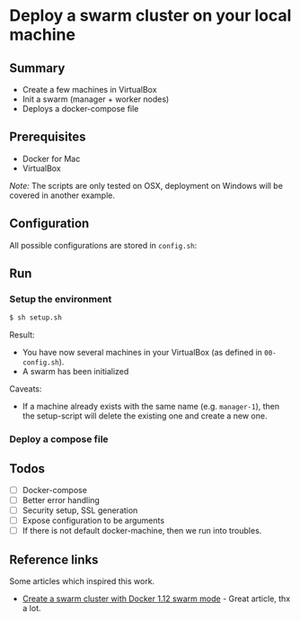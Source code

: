 # Deploy a swarm cluster on your local machine

## Summary

- Create a few machines in VirtualBox
- Init a swarm (manager + worker nodes)
- Deploys a docker-compose file

## Prerequisites

- Docker for Mac
- VirtualBox

_Note:_ The scripts are only tested on OSX, deployment on Windows will be covered in another example.

## Configuration

All possible configurations are stored in `config.sh`:

## Run

### Setup the environment

```sh
$ sh setup.sh
```

Result:
- You have now several machines in your VirtualBox (as defined in `00-config.sh`).
- A swarm has been initialized

Caveats:
- If a machine already exists with the same name (e.g. `manager-1`), then the setup-script will delete the existing one and create a new one.

### Deploy a compose file

## Todos

- [ ] Docker-compose 
- [ ] Better error handling
- [ ] Security setup, SSL generation
- [ ] Expose configuration to be arguments
- [ ] If there is not default docker-machine, then we run into troubles.

## Reference links

Some articles which inspired this work.

- [Create a swarm cluster with Docker 1.12 swarm mode](http://lucjuggery.com/blog/?p=566) - Great article, thx a lot.

